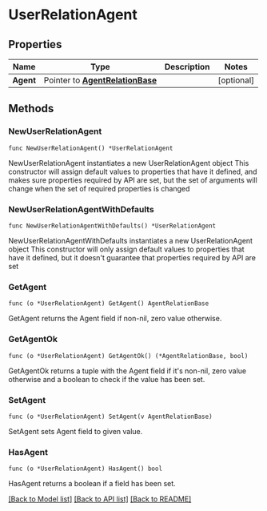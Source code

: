 # UserRelationAgent

## Properties

Name | Type | Description | Notes
------------ | ------------- | ------------- | -------------
**Agent** | Pointer to [**AgentRelationBase**](AgentRelationBase.md) |  | [optional]

## Methods

### NewUserRelationAgent

`func NewUserRelationAgent() *UserRelationAgent`

NewUserRelationAgent instantiates a new UserRelationAgent object
This constructor will assign default values to properties that have it defined,
and makes sure properties required by API are set, but the set of arguments
will change when the set of required properties is changed

### NewUserRelationAgentWithDefaults

`func NewUserRelationAgentWithDefaults() *UserRelationAgent`

NewUserRelationAgentWithDefaults instantiates a new UserRelationAgent object
This constructor will only assign default values to properties that have it defined,
but it doesn't guarantee that properties required by API are set

### GetAgent

`func (o *UserRelationAgent) GetAgent() AgentRelationBase`

GetAgent returns the Agent field if non-nil, zero value otherwise.

### GetAgentOk

`func (o *UserRelationAgent) GetAgentOk() (*AgentRelationBase, bool)`

GetAgentOk returns a tuple with the Agent field if it's non-nil, zero value otherwise
and a boolean to check if the value has been set.

### SetAgent

`func (o *UserRelationAgent) SetAgent(v AgentRelationBase)`

SetAgent sets Agent field to given value.

### HasAgent

`func (o *UserRelationAgent) HasAgent() bool`

HasAgent returns a boolean if a field has been set.

[[Back to Model list]](../README.md#documentation-for-models) [[Back to API list]](../README.md#documentation-for-api-endpoints) [[Back to README]](../README.md)
